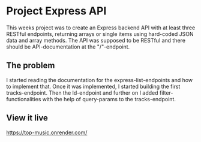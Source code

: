 # Project Express API

This weeks project was to create an Express backend API with at least three RESTful endpoints, returning arrays or single items using hard-coded JSON data and array methods. The API was supposed to be RESTful and there should be API-documentation at the "/"-endpoint.

## The problem

I started reading the documentation for the express-list-endpoints and how to implement that. Once it was implemented, I started building the first tracks-endpoint. Then the Id-endpoint and further on I added filter-functionalities with the help of query-params to the tracks-endpoint.

## View it live

https://top-music.onrender.com/
